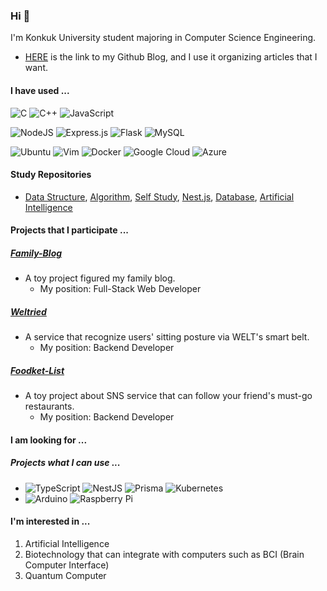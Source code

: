 <!--
### Hi there 👋


**Aaaaiiiiiee/Aaaaiiiiiee** is a ✨ _special_ ✨ repository because its `README.md` (this file) appears on your GitHub profile.

Here are some ideas to get you started:

- 🔭 I’m currently working on ...
- 🌱 I’m currently learning ...
- 👯 I’m looking to collaborate on ...
- 🤔 I’m looking for help with ...
- 💬 Ask me about ...
- 📫 How to reach me: ...
- 😄 Pronouns: ...
- ⚡ Fun fact: ...
-->

### Hi 👋
I'm Konkuk University student majoring in Computer Science Engineering.
* [HERE](https://dev-onejun.github.io/) is the link to my Github Blog,
    and I use it organizing articles that I want.

#### I have used ...
<p>
    <img alt="C" src="https://img.shields.io/badge/c-%2300599C.svg?style=for-the-badge&logo=c&logoColor=white" />
    <img alt="C++" src="https://img.shields.io/badge/c++-%2300599C.svg?style=for-the-badge&logo=c%2B%2B&logoColor=white" />
    <img alt="JavaScript" src="https://img.shields.io/badge/javascript-%23323330.svg?style=for-the-badge&logo=javascript&logoColor=%23F7DF1E" />
</p><p>
    <img alt="NodeJS" src="https://img.shields.io/badge/node.js-6DA55F?style=for-the-badge&logo=node.js&logoColor=white" />
    <img alt="Express.js" src="https://img.shields.io/badge/express.js-%23404d59.svg?style=for-the-badge&logo=express&logoColor=%2361DAFB" />
    <img alt="Flask" src="https://img.shields.io/badge/flask-%23000.svg?style=for-the-badge&logo=flask&logoColor=white" />
    <img alt="MySQL" src="https://img.shields.io/badge/mysql-%2300f.svg?style=for-the-badge&logo=mysql&logoColor=white" />
</p><p>
    <img alt="Ubuntu" src="https://img.shields.io/badge/Ubuntu-E95420?style=for-the-badge&logo=ubuntu&logoColor=white" />
    <img alt="Vim" src="https://img.shields.io/badge/VIM-%2311AB00.svg?style=for-the-badge&logo=vim&logoColor=white" />
    <img alt="Docker" src="https://img.shields.io/badge/docker-%230db7ed.svg?style=for-the-badge&logo=docker&logoColor=white" />
    <img alt="Google Cloud" src="https://img.shields.io/badge/GoogleCloud-%234285F4.svg?style=for-the-badge&logo=google-cloud&logoColor=white" />
    <img alt="Azure" src="https://img.shields.io/badge/azure-%230072C6.svg?style=for-the-badge&logo=microsoftazure&logoColor=white" />
</p>

#### Study Repositories
* [Data Structure](https://github.com/dev-onejun/DataStructure), [Algorithm](https://github.com/dev-onejun/Algorithm-Study), [Self Study](https://github.com/dev-onejun/Self-Study), [Nest.js](https://github.com/dev-onejun/Nest.js-Study), [Database](https://github.com/dev-onejun/Database), [Artificial Intelligence](https://github.com/dev-onejun/AI-Study)

#### Projects that I participate ...
##### [Family-Blog](https://github.com/dev-onejun/family-blog)
* A toy project figured my family blog.
    - My position: Full-Stack Web Developer
##### [Weltried](https://github.com/dev-onejun/weltried-server)
* A service that recognize users' sitting posture via WELT's smart belt.
    - My position: Backend Developer
##### [Foodket-List](https://github.com/dev-onejun/be-foodket-list)
* A toy project about SNS service that can follow your friend's must-go restaurants.
    - My position: Backend Developer

#### I am looking for ...
##### Projects what I can use ...
* <img alt="TypeScript" src="https://img.shields.io/badge/typescript-%23007ACC.svg?style=for-the-badge&logo=typescript&logoColor=white" /> <img alt="NestJS" src="https://img.shields.io/badge/nestjs-%23E0234E.svg?style=for-the-badge&logo=nestjs&logoColor=white" /> <img alt="Prisma" src="https://img.shields.io/badge/Prisma-3982CE?style=for-the-badge&logo=Prisma&logoColor=white" /> <img alt="Kubernetes" src="https://img.shields.io/badge/kubernetes-%23326ce5.svg?style=for-the-badge&logo=kubernetes&logoColor=white" />
* <img alt="Arduino" src="https://img.shields.io/badge/-Arduino-00979D?style=for-the-badge&logo=Arduino&logoColor=white" /> <img alt="Raspberry Pi" src="https://img.shields.io/badge/-RaspberryPi-C51A4A?style=for-the-badge&logo=Raspberry-Pi" />

#### I'm interested in ...
1) Artificial Intelligence
2) Biotechnology that can integrate with computers such as BCI (Brain Computer Interface)
3) Quantum Computer
